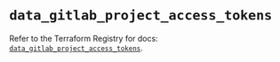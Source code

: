# `data_gitlab_project_access_tokens`

Refer to the Terraform Registry for docs: [`data_gitlab_project_access_tokens`](https://registry.terraform.io/providers/gitlabhq/gitlab/18.4.0/docs/data-sources/project_access_tokens).
